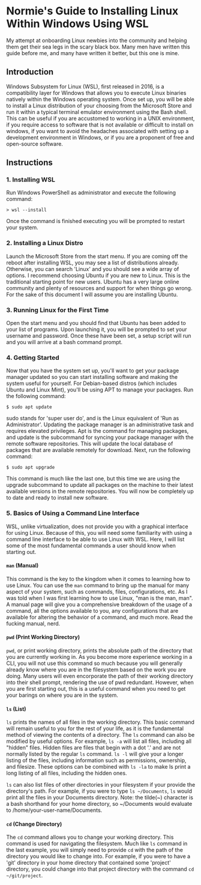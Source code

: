 # Normie's Guide to Installing Linux Within Windows Using WSL

My attempt at onboarding Linux newbies into the community and helping them get
their sea legs in the scary black box. Many men have written this guide before
me, and many have written it better, but this one is mine. 

## Introduction

Windows Subsystem for Linux (WSL), first released in 2016, is a compatibility
layer for Windows that allows you to execute Linux binaries natively within the
Windows operating system. Once set up, you will be able to install a Linux
distribution of your choosing from the Microsoft Store and run it within a
typical terminal emulator environment using the Bash shell. This can be useful
if you are accustomed to working in a UNIX environment, if you require access to
software that is not available or difficult to install on windows, if you want
to avoid the headaches associated with setting up a development environment in
Windows, or if you are a proponent of free and open-source software.

## Instructions

### 1. Installing WSL

Run Windows PowerShell as administrator and execute the
following command:

	> wsl --install

Once the command is finished executing you will be prompted to restart your
system. 

### 2. Installing a Linux Distro

Launch the Microsoft Store from the start menu.
If you are coming off the reboot after installing WSL, you may see a list of
distributions already. Otherwise, you can search 'Linux' and you should see
a wide array of options. I recommend choosing Ubuntu if you are new to Linux.
This is the traditional starting point for new users. Ubuntu has a very large
online community and plenty of resources and support for when things go wrong.
For the sake of this document I will assume you are installing Ubuntu.

### 3. Running Linux for the First Time

Open the start menu and you should find that Ubuntu has been added to your list
of programs. Upon launching it, you will be prompted to set your username and
password. Once these have been set, a setup script will run and you will arrive
at a bash command prompt.

### 4. Getting Started

Now that you have the system set up, you'll want to get
your package manager updated so you can start installing software and making the
system useful for yourself. For Debian-based distros (which includes Ubuntu and
Linux Mint), you'll be using APT to manage your packages. Run the following
command:

	$ sudo apt update

sudo stands for 'super user do', and is the Linux equivalent of 'Run as
Administrator'. Updating the package manager is an administrative task and
requires elevated privileges. Apt is the command for managing packages, and
update is the subcommand for syncing your package manager with the remote
software repositories. This will update the local database of packages that are
available remotely for download. Next, run the following command:

	$ sudo apt upgrade

This command is much like the last one, but this time we are using the upgrade
subcommand to update all packages on the machine to their latest available
versions in the remote repositories. You will now be completely up to date and
ready to install new software.

### 5. Basics of Using a Command Line Interface

WSL, unlike virtualization, does not provide you with a graphical interface for
using Linux. Because of this, you will need some familiarity with using a
command line interface to be able to use Linux with WSL. Here, I will list some
of the most fundamental commands a user should know when starting out.

#### `man` (Manual)

This command is the key to the kingdom when it comes to learning how to use
Linux. You can use the `man` command to bring up the manual for many aspect of
your system, such as commands, files, configurations, etc. As I was told when I
was first learning how to use Linux, "man is the man, man". A manual page will
give you a comprehensive breakdown of the usage of a command, all the options
available to you, any configurations that are available for altering the
behavior of a command, and much more. Read the fucking manual, nerd.

#### `pwd` (Print Working Directory)
    
`pwd`, or print working directory, prints the absolute path of the directory that
you are currently working in. As you become more experience working in a CLI,
you will not use this command so much because you will generally already know
where you are in the filesystem based on the work you are doing. Many users will
even encorporate the path of their working directory into their shell prompt,
rendering the use of pwd redundant. However, when you are first starting out,
this is a useful command when you need to get your barings on where you are in
the system. 

#### `ls` (List)
    
`ls` prints the names of all files in the working directory. This basic command
will remain useful to you for the rest of your life, as it is the fundamental
method of viewing the contents of a directory. The `ls` command can also be
modified by useful options. For example, `ls -a` will list all files, including
all "hidden" files. Hidden files are files that begin with a dot '.' and are not
normally listed by the regular `ls` command. `ls -l` will give your a longer
listing of the files, including information such as permissions, ownership, and
filesize. These options can be combined with `ls -la` to make ls print a long
listing of all files, including the hidden ones.

`ls` can also list files of other directories in your filesystem if your provide
the directory's path. For example, if you were to type `ls ~/Documents`, `ls`
would print all the files in your Documents directory. Note: the tilde(~)
character is a bash shorthand for your home directory, so ~/Documents would
evaluate to /home/your-user-name/Documents.

#### `cd` (Change Directory)

The `cd` command allows you to change your working directory. This command is
used for navigating the filesystem. Much like `ls` command in the last example,
you will simply need to provide `cd` with the path of the directory you would
like to change into. For example, if you were to have a 'git' directory in your
home directory that contained some 'project' directory, you  could change into
that project directory with the command `cd ~/git/project`.
